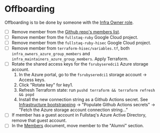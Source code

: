 # Offboarding

Offboarding is to be done by someone with the [Infra Owner role](roles.md).

 - [ ] Remove member from the [Github repo's members list](https://github.com/fullstaq-labs/fullstaq-ruby-infra/settings/access).
 - [ ] Remove member from the `fullstaq-ruby` Google Cloud project.
 - [ ] Remove member from the `fullstaq-ruby-hisec` Google Cloud project.
 - [ ] Remove member from `terraform-hisec/variables.tf`, both `infra_owners_azure_group_members` and `infra_maintainers_azure_group_members`. Apply Terraform.
 - [ ] Rotate the shared access keys for the `fsrubyseredci1` Azure storage account.
    1. In the Azure portal, go to the `fsrubyseredci1` storage account -> Access keys.
    2. Click "Rotate key" for key1.
    3. Refresh Terraform state: run `pushd terraform && terraform refresh && popd`
    4. Install the new connection string as a Github Actions secret. See [Infrastructure bootstrapping](infrastructure-bootstrapping.md) -> "Populate Github Actions secrets" -> "Fetch the Azure storage account connection string..."
 - [ ] If member has a guest account in Fullstaq's Azure Active Directory, remove that guest account.
 - [ ] In the [Members](members.md) document, move member to the "Alumni" section.
